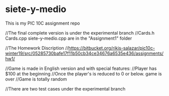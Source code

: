# siete-y-medio
This is my PIC 10C assignment repo

//The final complete version is under the experimental branch
//Cards.h Cards.cpp siete-y-medio.cpp  are in the "Assignment1" folder

//The Homework Discription //https://bitbucket.org/rikis-salazar/pic10c-winter19/src/05285730bafe17f11b50cb34ce34676a6535e436/assignments/hw1/

//Game is made in English version and with special features: //Player has $100 at the beginning //Once the player's is reduced to 0 or below. game is over //Game is totally random

//There are two test cases under the experimental branch
